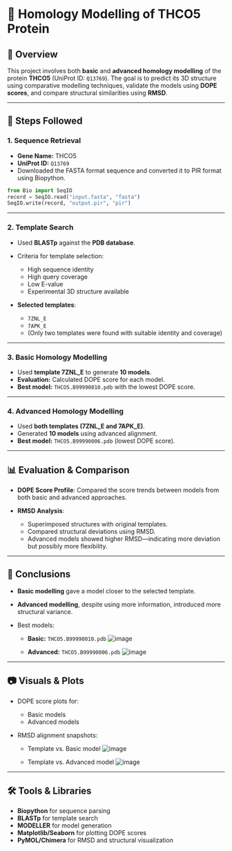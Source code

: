 # 🧬 Homology Modelling of THCO5 Protein

## 📌 Overview

This project involves both **basic** and **advanced homology modelling** of the protein **THCO5** (UniProt ID: `Q13769`). The goal is to predict its 3D structure using comparative modelling techniques, validate the models using **DOPE scores**, and compare structural similarities using **RMSD**.

---

## 🧾 Steps Followed

### 1. Sequence Retrieval

* **Gene Name:** THCO5
* **UniProt ID:** `Q13769`
* Downloaded the FASTA format sequence and converted it to PIR format using Biopython.

```python
from Bio import SeqIO
record = SeqIO.read("input.fasta", "fasta")
SeqIO.write(record, "output.pir", "pir")
```

---

### 2. Template Search

* Used **BLASTp** against the **PDB database**.
* Criteria for template selection:

  * High sequence identity
  * High query coverage
  * Low E-value
  * Experimental 3D structure available
* **Selected templates**:

  * `7ZNL_E`
  * `7APK_E`
  * (Only two templates were found with suitable identity and coverage)

---

### 3. Basic Homology Modelling

* Used **template 7ZNL\_E** to generate **10 models**.
* **Evaluation:** Calculated DOPE score for each model.
* **Best model:** `THCO5.B99990010.pdb` with the lowest DOPE score.

---

### 4. Advanced Homology Modelling

* Used **both templates (7ZNL\_E and 7APK\_E)**.
* Generated **10 models** using advanced alignment.
* **Best model:** `THCO5.B99990006.pdb` (lowest DOPE score).

---

## 📊 Evaluation & Comparison

* **DOPE Score Profile**: Compared the score trends between models from both basic and advanced approaches.
* **RMSD Analysis**:

  * Superimposed structures with original templates.
  * Compared structural deviations using RMSD.
  * Advanced models showed higher RMSD—indicating more deviation but possibly more flexibility.

---

## 📌 Conclusions

* **Basic modelling** gave a model closer to the selected template.
* **Advanced modelling**, despite using more information, introduced more structural variance.
* Best models:

  * **Basic:** `THCO5.B99990010.pdb`
![image](https://github.com/user-attachments/assets/5c1fc2b1-00c1-4f55-b44c-6644a6d11c92)
 
    
  * **Advanced:** `THCO5.B99990006.pdb`
![image](https://github.com/user-attachments/assets/b1e00237-7417-4fdb-a507-6d64488a3b94)
  


---

## 📷 Visuals & Plots

* DOPE score plots for:

  * Basic models
  * Advanced models
  
* RMSD alignment snapshots:

  * Template vs. Basic model
![image](https://github.com/user-attachments/assets/50a8815e-2c6d-43c0-bfd2-457422f748af)

  * Template vs. Advanced model
![image](https://github.com/user-attachments/assets/689b7a70-dcaf-4c91-b013-5795908a0f52)



---

## 🛠️ Tools & Libraries

* **Biopython** for sequence parsing
* **BLASTp** for template search
* **MODELLER** for model generation
* **Matplotlib/Seaborn** for plotting DOPE scores
* **PyMOL/Chimera** for RMSD and structural visualization



